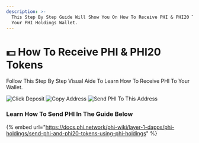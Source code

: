 ```yaml
---
description: >-
  This Step By Step Guide Will Show You On How To Receive PHI & PHI20 Tokens To
  Your PHI Holdings Wallet.
---
```


# 💵 How To Receive PHI & PHI20 Tokens

Follow This Step By Step Visual Aide To Learn How To Receive PHI To Your Wallet.&#x20;

![Click Deposit](<../../.gitbook/assets/IMG\_5279 (1).jpg>) ![Copy Address](<../../.gitbook/assets/IMG\_5280 (1).jpg>) ![Send PHI To This Address](../../.gitbook/assets/IMG\_5282.PNG)

### Learn How To Send PHI In The Guide Below

{% embed url="https://docs.phi.network/phi-wiki/layer-1-dapps/phi-holdings/send-phi-and-phi20-tokens-using-phi-holdings" %}
